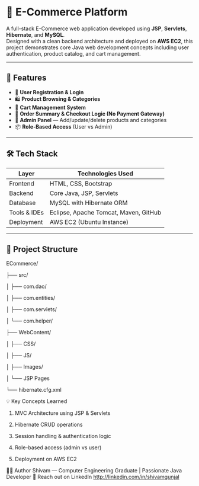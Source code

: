 # 🛒 E-Commerce Platform

A full-stack E-Commerce web application developed using **JSP**, **Servlets**, **Hibernate**, and **MySQL**.  
Designed with a clean backend architecture and deployed on **AWS EC2**, this project demonstrates core Java web development concepts including user authentication, product catalog, and cart management.

---

## 🚀 Features

- 🔐 **User Registration & Login**  
- 🛍️ **Product Browsing & Categories**  
- 🛒 **Cart Management System**  
- 🧮 **Order Summary & Checkout Logic (No Payment Gateway)**  
- 🧰 **Admin Panel** — Add/update/delete products and categories  
- 📦 **Role-Based Access** (User vs Admin)

---

## 🛠️ Tech Stack

| Layer        | Technologies Used                      |
|--------------|-----------------------------------------|
| Frontend     | HTML, CSS, Bootstrap                   |
| Backend      | Core Java, JSP, Servlets               |
| Database     | MySQL with Hibernate ORM               |
| Tools & IDEs | Eclipse, Apache Tomcat, Maven, GitHub  |
| Deployment   | AWS EC2 (Ubuntu Instance)              |

---

## 📂 Project Structure

ECommerce/

├── src/

│ ├── com.dao/

│ ├── com.entities/

│ ├── com.servlets/

│ └── com.helper/

├── WebContent/

│ ├── CSS/

│ ├── JS/

│ ├── Images/

│ └── JSP Pages

└── hibernate.cfg.xml


💡 Key Concepts Learned

1. MVC Architecture using JSP & Servlets

2. Hibernate CRUD operations

3. Session handling & authentication logic

4. Role-based access (admin vs user)

5. Deployment on AWS EC2



🙋‍♂️ Author
Shivam — Computer Engineering Graduate | Passionate Java Developer
📧 Reach out on LinkedIn
http://linkedin.com/in/shivamgunjal



